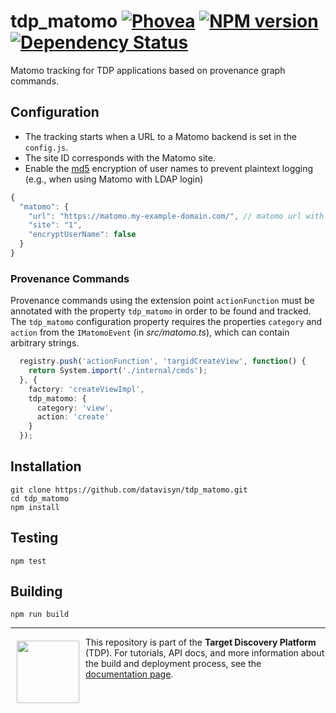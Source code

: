 tdp_matomo [![Phovea][phovea-image]][phovea-url] [![NPM version][npm-image]][npm-url] [![Dependency Status][daviddm-image]][daviddm-url]
=====================

Matomo tracking for TDP applications based on provenance graph commands.

Configuration
------------

* The tracking starts when a URL to a Matomo backend is set in the `config.js`.
* The site ID corresponds with the Matomo site.
* Enable the [md5](https://en.wikipedia.org/wiki/MD5) encryption of user names to prevent plaintext logging (e.g., when using Matomo with LDAP login)

```js
{
  "matomo": {
    "url": "https://matomo.my-example-domain.com/", // matomo url with a trailing slash
    "site": "1",
    "encryptUserName": false
  }
}
```

### Provenance Commands

Provenance commands using the extension point `actionFunction` must be annotated with the property `tdp_matomo` in order to be found and tracked.
The `tdp_matomo` configuration property requires the properties `category` and `action` from the `IMatomoEvent` (in *src/matomo.ts*), which can contain arbitrary strings.

```ts
  registry.push('actionFunction', 'targidCreateView', function() {
    return System.import('./internal/cmds');
  }, {
    factory: 'createViewImpl',
    tdp_matomo: {
      category: 'view',
      action: 'create'
    }
  });
```


Installation
------------

```
git clone https://github.com/datavisyn/tdp_matomo.git
cd tdp_matomo
npm install
```

Testing
-------

```
npm test
```

Building
--------

```
npm run build
```



***

<a href="https://www.datavisyn.io"><img src="https://www.datavisyn.io/img/logos/datavisyn-d-logo.png" align="left" width="100px" hspace="10" vspace="6"></a>
This repository is part of the **Target Discovery Platform** (TDP). For tutorials, API docs, and more information about the build and deployment process, see the [documentation page](https://wiki.datavisyn.io).




[phovea-image]: https://img.shields.io/badge/Phovea-Client%20Plugin-F47D20.svg
[phovea-url]: https://phovea.caleydo.org
[npm-image]: https://badge.fury.io/js/tdp_matomo.svg
[npm-url]: https://npmjs.org/package/tdp_matomo
[daviddm-image]: https://david-dm.org/datavisyn/tdp_matomo/status.svg
[daviddm-url]: https://david-dm.org/datavisyn/tdp_matomo
[circleci-image]: https://circleci.com/gh/datavisyn/tdp_matomo.svg?style=shield
[circleci-url]: https://circleci.com/gh/datavisyn/tdp_matomo

